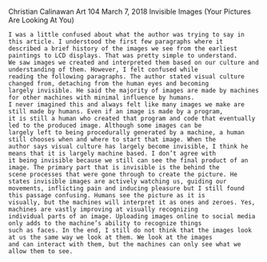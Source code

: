 Christian Calinawan
Art 104
March 7, 2018
Invisible Images (Your Pictures Are Looking At You)

	I was a little confused about what the author was trying to say in this article. I understood the first few paragraphs where it 
	described a brief history of the images we see from the earliest paintings to LCD displays. That was pretty simple to understand.
	We saw images we created and interpreted them based on our culture and understanding of them. However, I felt confused while 
	reading the following paragraphs. The author stated visual culture changed from, detaching from the human eyes and becoming 
	largely invisible. He said the majority of images are made by machines for other machines with minimal influence by humans. 
	I never imagined this and always felt like many images we make are still made by humans. Even if an image is made by a program, 
	it is still a human who created that program and code that eventually led to the produced image. Although some images can be 
	largely left to being procedurally generated by a machine, a human still chooses when and where to start that image. When the 
	author says visual culture has largely become invisible, I think he means that it is largely machine based. I don’t agree with 
	it being invisible because we still can see the final product of an image. The primary part that is invisible is the behind the 
	scene processes that were gone through to create the picture. He states invisible images are actively watching us, guiding our
	movements, inflicting pain and inducing pleasure but I still found this passage confusing. Humans see the picture as it is 
	visually, but the machines will interpret it as ones and zeroes. Yes, machines are vastly improving at visually recognizing 
	individual parts of an image. Uploading images online to social media only adds to the machine’s ability to recognize things 
	such as faces. In the end, I still do not think that the images look at us the same way we look at them. We look at the images
	and can interact with them, but the machines can only see what we allow them to see.
